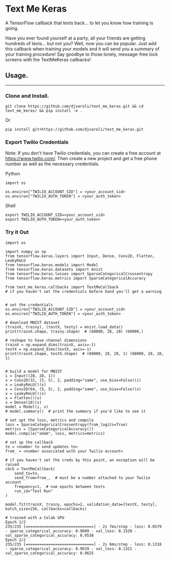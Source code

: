 # Text Me Keras

A TensorFlow callback that texts back... to let you know how training is going.

Have you ever found yourself at a party, all your friends are getting hundreds of texts... but not you? Well, now you can be popular. Just add this callback when training your models and it will send you a summary of your training procedure! Say goodbye to those lonely, message-free lock screens with the TextMeKeras callbacks!


## Usage.
<hr />

### Clone and Install.
   
`git clone https://github.com/djvaroli/text_me_keras.git && cd text_me_keras/ && pip install -e .`

Or

`pip install git+https://github.com/djvaroli/text_me_keras.git`

### Export Twilio Credentials

Note: If you don't have Twilio credentials, you can create a free account at https://www.twilio.com/. Then create a new project and get a free phone number as well as the necessary credentials.

Python
```
import os

os.environ["TWILIO_ACCOUNT_SID"] = <your_account_sid>
os.environ["TWILIO_AUTH_TOKEN"] = <your_auth_token>
```

Shell
```
export TWILIO_ACCOUNT_SID=<your_account_sid>
export TWILIO_AUTH_TOKEN=<your_auth_token>
```

### Try it Out
```
import os

import numpy as np
from tensorflow.keras.layers import Input, Dense, Conv2D, Flatten, LeakyReLU
from tensorflow.keras.models import Model
from tensorflow.keras.datasets import mnist
from tensorflow.keras.losses import SparseCategoricalCrossentropy
from tensorflow.keras.metrics import SparseCategoricalAccuracy

from text_me_keras.callbacks import TextMeCallback
# if you haven't set the credentials before hand you'll get a warning


# set the credentials
os.environ["TWILIO_ACCOUNT_SID"] = <your_account_sid>
os.environ["TWILIO_AUTH_TOKEN"] = <your_auth_token>

# download MNIST dataset
(trainX, trainy), (testX, testy) = mnist.load_data()
print(trainX.shape, trainy.shape)  # (60000, 28, 28) (60000,)

# reshape to have channel dimensions
trainX = np.expand_dims(trainX, axis=-1)
testX = np.expand_dims(testX, axis=-1)
print(trainX.shape, testX.shape)  # (60000, 28, 28, 1) (60000, 28, 28, 1)


# build a model for MNIST
i = Input((28, 28, 1))
x = Conv2D(32, (5, 5), 2, padding="same", use_bias=False)(i)
x = LeakyReLU()(x)
x = Conv2D(64, (5, 5), 2, padding="same", use_bias=False)(x)
x = LeakyReLU()(x)
x = Flatten()(x)
x = Dense(10)(x)
model = Model(i, x)
# model.summary()  # print the summary if you'd like to see it

# set upt the loss, metrics and compile
loss = SparseCategoricalCrossentropy(from_logits=True)
metrics = [SparseCategoricalAccuracy()]
model.compile("adam", loss, metrics=metrics)

# set up the callback
to = <number to send updates to>
from_ = <number associated with your Twilio account>

# if you haven't set the creds by this point, an exception will be raised
cbck = TextMeCallback(
    send_to=to, 
    send_from=from_,  # must be a number attached to your Twilio account 
    frequency=1,  # num epochs between texts
    run_id="Test Run"
)

model.fit(trainX, trainy, epochs=2, validation_data=[testX, testy], batch_size=256, callbacks=callbacks)

# trained with a Colab GPU
Epoch 1/2
235/235 [==============================] - 2s 7ms/step - loss: 0.6579 - sparse_categorical_accuracy: 0.9049 - val_loss: 0.1528 - val_sparse_categorical_accuracy: 0.9538
Epoch 2/2
235/235 [==============================] - 2s 6ms/step - loss: 0.1318 - sparse_categorical_accuracy: 0.9639 - val_loss: 0.1321 - val_sparse_categorical_accuracy: 0.9625
```

